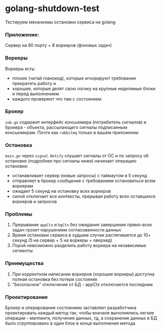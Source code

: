 # golang-shutdown-test
Тестируем механизмы остановки сервиса на golang

### Приложение:
Сервер на 80 порту + 8 воркеров (фоновых задач)

### Воркеры
Воркеры есть:
- плохие (читай говнокод), которые игнорируют требования прекратить работу и 
- хорошие, которые делят свою логику на крупные неделимые блоки и перед выполнением 
- каждого проверяют что там с состоянием

### Брокер
`sub.go` содержит интерфейс консьюмера (потребитель сигналов) и брокера - объекта, рассылающего
сигналы подписанным консьюмерам. Почти как `rabbitmq` только в вашем приложении

### Остановка
`main.go` через `signal.Notify` слушает сигналы от ОС и по запросу об остановке (подробнее про сигналы ниже) 
начинает операцию остановки:
- останавливает сервер (новые запросы) с таймаутом в 5 секунд
- отправляет в брокер сообщение с требованием остановиться всем воркерам
- ожидает 5 секунд на остановку всех воркеров
- силой отключает все контексты, прерывая работу всех оставшихся воркеров и запросов

### Проблемы 
1. Прерывание `appCtx` и `bgCtx` без ожидания завершения прямо-всех задач грозит нарушением
согласованности данных
2. Время остановки сервиса в худшем случае растягивается до 10+ секунд (5 на сервер + 5 на воркеры + оверхед)
3. Порой невозможно разделить работу воркера на независимые сегменты

### Преимущества
1. При корректном написании воркеров (хорошие воркеры) доступна полная остановка без потери состояния
2. "Безопасное" отключение от БД - appCtx отключается последним

### Проектирование
Брокер и оперирование состоянием заставляет разработчика проектировать каждый метод так,
чтобы вначале выполнялись легкие операции - маппинги, получение данных, тд, а сохранение данных в БД было сгруппировано в один блок 
в конце выполнения метода